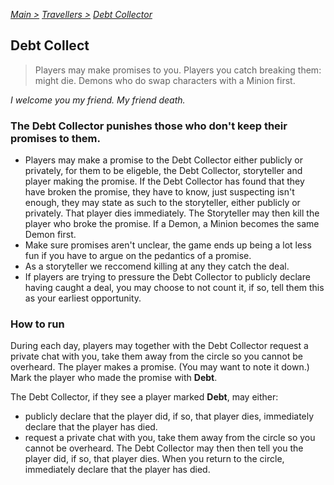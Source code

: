 [*Main >*](https://github.com/PowerofMoll/Mining-Timing---A-fancreation-to-Blood-on-the-Clocktower/blob/main/README.md)
[_Travellers >_](https://github.com/PowerofMoll/Mining-Timing---A-fancreation-to-Blood-on-the-Clocktower/blob/main/Travellers/README.md)
[_Debt Collector_](https://github.com/PowerofMoll/Mining-Timing---A-fancreation-to-Blood-on-the-Clocktower/blob/main/Travellers/Debt-Collector/README.md)

## Debt Collect

> Players may make promises to you. Players you catch breaking them: might die. Demons who do swap characters with a Minion first.

*I welcome you my friend. My friend death.*

### The Debt Collector punishes those who don't keep their promises to them.
- Players may make a promise to the Debt Collector either publicly or privately, for them to be eligeble, the Debt Collector, storyteller and player making the promise. If the Debt Collector has found that they have broken the promise, they have to know, just suspecting isn't enough, they may state as such to the storyteller, either publicly or privately. That player dies immediately.
The Storyteller may then kill the player who broke the promise. If a Demon, a Minion becomes the same Demon first.
- Make sure promises aren't unclear, the game ends up being a lot less fun if you have to argue on the pedantics of a promise.
- As a storyteller we reccomend killing at any they catch the deal.
- If players are trying to pressure the Debt Collector to publicly declare having caught a deal, you may choose to not count it, if so, tell them this as your earliest opportunity.

### How to run
During each day, players may together with the Debt Collector request a private chat with you, take them away from the circle so you cannot be overheard. The player makes a promise. (You may want to note it down.) Mark the player who made the promise with **Debt**. 

The Debt Collector, if they see a player marked **Debt**, may either:
- publicly declare that the player did, if so, that player dies, immediately declare that the player has died.
- request a private chat with you, take them away from the circle so you cannot be overheard. The Debt Collector may then then tell you the player did, if so, that player dies. When you return to the circle, immediately declare that the player has died.

